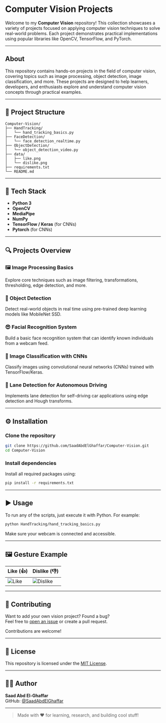 # Computer Vision Projects

Welcome to my **Computer Vision** repository! This collection showcases a variety of projects focused on applying computer vision techniques to solve real-world problems. Each project demonstrates practical implementations using popular libraries like OpenCV, TensorFlow, and PyTorch.

---

## About

This repository contains hands-on projects in the field of computer vision, covering topics such as image processing, object detection, image classification, and more. These projects are designed to help learners, developers, and enthusiasts explore and understand computer vision concepts through practical examples.

---

## 📁 Project Structure

```
Computer-Vision/
├── HandTracking/
│   └── hand_tracking_basics.py
├── FaceDetection/
│   └── face_detection_realtime.py
├── ObjectDetection/
│   └── object_detection_video.py
├── data/
│   ├── like.png
│   └── dislike.png
├── requirements.txt
└── README.md
```

---

## 🧰 Tech Stack

- **Python 3**
- **OpenCV**
- **MediaPipe**
- **NumPy**
- **TensorFlow / Keras** (for CNNs)
- **Pytorch** (for CNNs)
---

## 🔍 Projects Overview

### 🖼️ Image Processing Basics
Explore core techniques such as image filtering, transformations, thresholding, edge detection, and more.

### 🎯 Object Detection
Detect real-world objects in real time using pre-trained deep learning models like MobileNet SSD.

### 😎 Facial Recognition System
Build a basic face recognition system that can identify known individuals from a webcam feed.

### 🧠 Image Classification with CNNs
Classify images using convolutional neural networks (CNNs) trained with TensorFlow/Keras.

### 🚗 Lane Detection for Autonomous Driving
Implements lane detection for self-driving car applications using edge detection and Hough transforms.

---

## ⚙️ Installation

### Clone the repository

```bash
git clone https://github.com/SaadAbdElGhaffar/Computer-Vision.git
cd Computer-Vision
```

### Install dependencies

Install all required packages using:

```bash
pip install -r requirements.txt
```

---

## ▶️ Usage

To run any of the scripts, just execute it with Python. For example:

```bash
python HandTracking/hand_tracking_basics.py
```

Make sure your webcam is connected and accessible.

---

## 🖼️ Gesture Example

| Like (👍) | Dislike (👎) |
|----------|--------------|
| ![Like](data/like.png) | ![Dislike](data/dislike.png) |

---

## 🤝 Contributing

Want to add your own vision project? Found a bug?  
Feel free to [open an issue](https://github.com/SaadAbdElGhaffar/Computer-Vision/issues) or create a pull request.

Contributions are welcome!

---

## 📄 License

This repository is licensed under the [MIT License](LICENSE).

---

## 🙋‍♂️ Author

**Saad Abd El-Ghaffar**  
GitHub: [@SaadAbdElGhaffar](https://github.com/SaadAbdElGhaffar)

---

> Made with ❤️ for learning, research, and building cool stuff!

